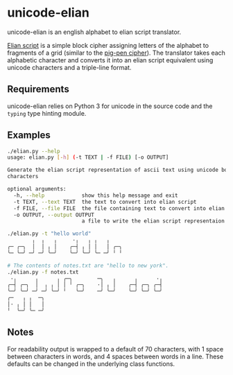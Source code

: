 # unicode-elian

unicode-elian is an english alphabet to elian script translator. 

[Elian script](http://www.ccelian.com/ElianScriptFull.html) is a simple block cipher assigning letters of the alphabet to fragments of a grid (similar to the [pig-pen cipher](https://en.wikipedia.org/wiki/Pigpen_cipher)). The translator takes each alphabetic character and converts it into an elian script equivalent using unicode characters and a triple-line format.

Requirements
------------
unicode-elian relies on Python 3 for unicode in the source code and the `typing` type hinting module.

Examples
--------
```bash
./elian.py --help
usage: elian.py [-h] (-t TEXT | -f FILE) [-o OUTPUT]

Generate the elian script representation of ascii text using unicode box
characters

optional arguments:
  -h, --help            show this help message and exit
  -t TEXT, --text TEXT  the text to convert into elian script
  -f FILE, --file FILE  the file containing text to convert into elian script
  -o OUTPUT, --output OUTPUT
                        a file to write the elian script representaion to
```

```bash
./elian.py -t "hello world"
        ╷  ╷   ╷     ·╷   ╷ ╷   ╷    
╭─ ╭─╮  │  │ ╷ │    ╭─┤ ╷ │ │   │ ╭─╮
╰─ ╰─╯ ─╯ ─╯ ╰─╯    ╰─╯ ╰─╯ ╰─ ─╯ ╵ ╵
```

```bash
# The contents of notes.txt are "hello to new york".
./elian.py -f notes.txt 
 ·╷      ╷      ╷ ╭─╮        ─╮   ╷      ╷      ·╷
╭─┤ ╭─╮  │  ╷ ╷ │ │ ╵ ╭─╮    ·│ ╷ │    ╭─┤ ╭─╮ ╭─┤
╰─╯ ╰─╯ ─╯ ─╯ ╰─╯ ╵   ╰─╯    ─╯ ╰─╯    ╰─╯ ╰─╯ ╰─╯
╭─   ╷ ╷  ─╮
│· ╷ │ │   │
╵  ╰─╯ ╰─ ─╯
```

Notes
-----
For readability output is wrapped to a default of 70 characters, with 1 space between characters in words, and 4 spaces between words in a line. These defaults can be changed in the underlying class functions.
